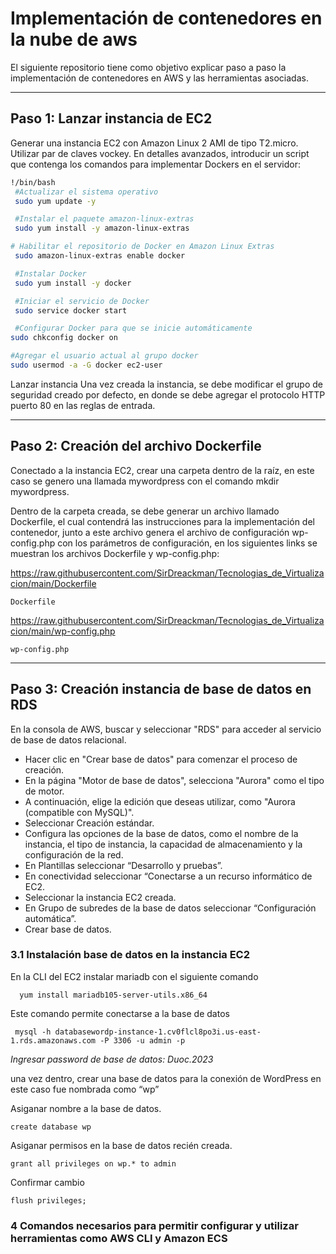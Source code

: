 # Implementación de contenedores en la nube de aws

El siguiente repositorio tiene como objetivo explicar paso a paso la implementación de contenedores en AWS y las herramientas asociadas.

------------

## Paso 1: Lanzar instancia de EC2
Generar una instancia EC2 con Amazon Linux 2 AMI de tipo T2.micro.
Utilizar par de claves vockey.
En detalles avanzados, introducir un script que contenga los comandos para implementar Dockers en el servidor:

	
   ```bash
 !/bin/bash
    #Actualizar el sistema operativo
    sudo yum update -y

    #Instalar el paquete amazon-linux-extras
    sudo yum install -y amazon-linux-extras

   # Habilitar el repositorio de Docker en Amazon Linux Extras
    sudo amazon-linux-extras enable docker

    #Instalar Docker
    sudo yum install -y docker

    #Iniciar el servicio de Docker
    sudo service docker start

    #Configurar Docker para que se inicie automáticamente
   sudo chkconfig docker on

   #Agregar el usuario actual al grupo docker
   sudo usermod -a -G docker ec2-user
```
	
	

 Lanzar instancia
Una vez creada la instancia, se debe modificar el grupo de seguridad creado por defecto, en donde se debe agregar el protocolo HTTP puerto 80 en las reglas de entrada. 

------------


## Paso 2:   Creación del archivo Dockerfile
Conectado a la instancia EC2, crear una carpeta dentro de la raíz, en este caso se genero una llamada mywordpress con el comando mkdir mywordpress. 

Dentro de la carpeta creada, se debe generar un archivo llamado Dockerfile, el cual contendrá las instrucciones para la implementación del contenedor, junto a este archivo genera el archivo de configuración wp-config.php con los parámetros de configuración,  en los siguientes links se muestran los archivos Dockerfile y wp-config.php:

https://raw.githubusercontent.com/SirDreackman/Tecnologias_de_Virtualizacion/main/Dockerfile

	Dockerfile 

https://raw.githubusercontent.com/SirDreackman/Tecnologias_de_Virtualizacion/main/wp-config.php

	wp-config.php



------------



## Paso 3: Creación instancia de base de datos en RDS
En la consola de AWS, buscar y seleccionar "RDS" para acceder al servicio de base de datos relacional.

- Hacer clic en "Crear base de datos" para comenzar el proceso de creación.
- En la página "Motor de base de datos", selecciona "Aurora" como el tipo de motor.
- A continuación, elige la edición que deseas utilizar, como "Aurora (compatible con MySQL)".
- Seleccionar Creación estándar.
- Configura las opciones de la base de datos, como el nombre de la instancia, el tipo de instancia, la capacidad de almacenamiento y la configuración de la red.
- En Plantillas seleccionar “Desarrollo y pruebas”.
- En conectividad seleccionar “Conectarse a un recurso informático de EC2.
- Seleccionar la instancia EC2 creada.
- En Grupo de subredes de la base de datos seleccionar “Configuración automática”.
- Crear base de datos.

### 3.1 Instalación base de datos en la instancia EC2

En la CLI del EC2 instalar mariadb con el siguiente comando

      yum install mariadb105-server-utils.x86_64

Este comando permite conectarse a la base de datos

     mysql -h databasewordp-instance-1.cv0flcl8po3i.us-east-1.rds.amazonaws.com -P 3306 -u admin -p 
     
*Ingresar password de base de datos: Duoc.2023*

una vez dentro, crear una base de datos para la conexión de WordPress en este caso fue nombrada como “wp”

Asiganar nombre a la base de datos.

    create database wp 

Asiganar permisos en la base de datos recién creada.

    grant all privileges on wp.* to admin 

Confirmar cambio

    flush privileges; 

### 4 Comandos necesarios para permitir configurar y utilizar herramientas como AWS CLI y Amazon ECS
